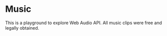 # Music

This is a playground to explore Web Audio API. All music clips were free and legally obtained.